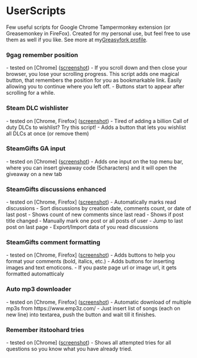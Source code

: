 # UserScripts
Few useful scripts for Google Chrome Tampermonkey extension (or Greasemonkey in FireFox). Created for my personal use, but feel free to use them as well if you like. See more at my<a href="https://greasyfork.org/en/users/55159-bladito">Greasyfork profile</a>.

<h3>9gag remember position</h3>
- tested on [Chrome] (<a href="http://i.imgur.com/xa8MMgE.png">screenshot</a>)
- If you scroll down and then close your browser, you lose your scrolling progress. This script adds one magical button, that remembers the position for you as bookmarkable link. Easily allowing you to continue where you left off.
- Buttons start to appear after scrolling for a while.

<h3>Steam DLC wishlister</h3>
- tested on [Chrome, Firefox] (<a href="http://i.imgur.com/i7UAVxA.png">screenshot</a>)
- Tired of adding a billion Call of duty DLCs to wishlist? Try this script!
- Adds a button that lets you wishlist all DLCs at once (or remove them)

<h3>SteamGifts GA input</h3>
- tested on [Chrome] (<a href="http://i.imgur.com/3H2aFHZ.png">screenshot</a>)
- Adds one input on the top menu bar, where you can insert giveaway code (5characters) and it will open the giveaway on a new tab

<h3>SteamGifts discussions enhanced</h3>
- tested on [Chrome, Firefox] (<a href="http://i.imgur.com/94XCx7D.png">screenshot</a>)
- Automatically marks read discussions
- Sort discussions by creation date, comments count, or date of last post
- Shows count of new comments since last read
- Shows if post title changed
- Manually mark one post or all posts of user
- Jump to last post on last page
- Export/Import data of you read discussions

<h3>SteamGifts comment formatting</h3>
- tested on [Chrome, Firefox] (<a href="http://i.imgur.com/2GLH9QU.png">screenshot</a>)
- Adds buttons to help you format your comments (bold, italics, etc.)
- Adds buttons for inserting images and text emoticons.
- If you paste page url or image url, it gets formatted automatticaly

<h3>Auto mp3 downloader</h3>
- tested on [Chrome, Firefox] (<a href="http://i.imgur.com/uQkEI9H.png">screenshot</a>)
- Automatic download of multiple mp3s from https://www.emp3z.com/
- Just insert list of songs (each on new line) into textarea, push the button and wait till it finishes.

<h3>Remember itstoohard tries</h3>
- tested on [Chrome] (<a href="http://i.imgur.com/LoWhJaD.png">screenshot</a>)
- Shows all attempted tries for all questions so you know what you have already tried.
